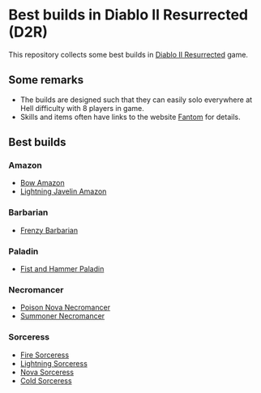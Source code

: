 <link rel="stylesheet" href="../style.css">

# Best builds in Diablo II Resurrected (D2R)

This repository collects some best builds in [Diablo II Resurrected](https://diablo2.blizzard.com/en-us/) game.

## Some remarks

- The builds are designed such that they can easily solo everywhere at Hell difficulty with 8 players in game.
- Skills and items often have links to the website [Fantom](https://diablo.fandom.com/wiki/Diablo_II) for details.

## Best builds

### Amazon

- [Bow Amazon](./bow-amazon.md)
- [Lightning Javelin Amazon](./lightning-javelin-amazon.md)

### Barbarian

- [Frenzy Barbarian](./frenzy-barbarian.md)

### Paladin

- [Fist and Hammer Paladin](./fist-hammer-paladin.md)

### Necromancer

- [Poison Nova Necromancer](./poison-nova-necromancer.md)
- [Summoner Necromancer](./summoner-necromancer.md)
  
### Sorceress

- [Fire Sorceress](./fire-sorceress.html)
- [Lightning Sorceress](./lightning-sorceress.html)
- [Nova Sorceress](./nova-sorceress.html)
- [Cold Sorceress](./cold-sorceress.html)

